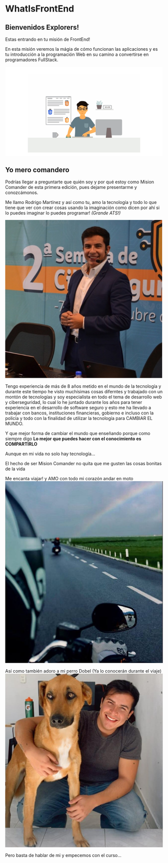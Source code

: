 # WhatIsFrontEnd

## Bienvenidos Explorers!

Estas entrando en tu misión de FrontEnd!

En esta misión veremos la mágia de cómo funcionan las aplicaciones y es tu introducción a la programación Web en su camino a convertirse en programadores FullStack.

![Frontend Image](./images/frontend.gif)

## Yo mero comandero

Podrías llegar a preguntarte que quién soy y por qué estoy como Mision Comander de esta primera edición, pues dejame presentarme y conozcámonos.

Me llamo Rodrigo Martínez y así como tu, amo la tecnología y todo lo que tiene que ver con crear cosas usando la imaginación como dicen por ahí si lo puedes imaginar lo puedes programar! *(Grande ATS!)*

![RM](./images/perfilRodrigo.PNG)

Tengo experiencia de más de 8 años metido en el mundo de la tecnología y durante este tiempo he visto muchísimas cosas diferntes y trabajado con un montón de tecnologías y soy especialista en todo el tema de desarrollo web y ciberseguridad, lo cual lo he juntado durante los años para tener experiencia en el desarrollo de software seguro y esto me ha llevado a trabajar con bancos, instituciones financieras, gobierno e incluso con la policía y todo con la finalidad de utilizar la tecnología para CAMBIAR EL MUNDO.

Y que mejor forma de cambiar el mundo que enseñando porque como siempre digo **Lo mejor que puedes hacer con el conocimiento es COMPARTIRLO**

Aunque en mi vida no solo hay tecnología...

El hecho de ser Mision Comander no quita que me gusten las cosas bonitas de la vida

Me encanta viajar! y AMO con todo mi corazón andar en moto
![Moto](./images/moto.png)

Así como también adoro a mi perro Dobel (Ya lo conocerán durante el viaje)
![dobel](./images/dobel.png)

Pero basta de hablar de mi y empecemos con el curso...
